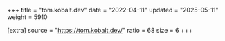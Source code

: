 +++
title = "tom.kobalt.dev"
date = "2022-04-11"
updated = "2025-05-11"
weight = 5910

[extra]
source = "https://tom.kobalt.dev/"
ratio = 68
size = 6
+++
